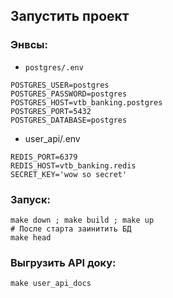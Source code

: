 ## Запустить проект

### Энвсы:

- `postgres/.env`
```
POSTGRES_USER=postgres
POSTGRES_PASSWORD=postgres
POSTGRES_HOST=vtb_banking.postgres
POSTGRES_PORT=5432
POSTGRES_DATABASE=postgres
```

- user_api/.env
```
REDIS_PORT=6379
REDIS_HOST=vtb_banking.redis
SECRET_KEY='wow so secret'
```

### Запуск:
```
make down ; make build ; make up
# После старта заинитить БД
make head
```

### Выгрузить API доку:
```
make user_api_docs
```